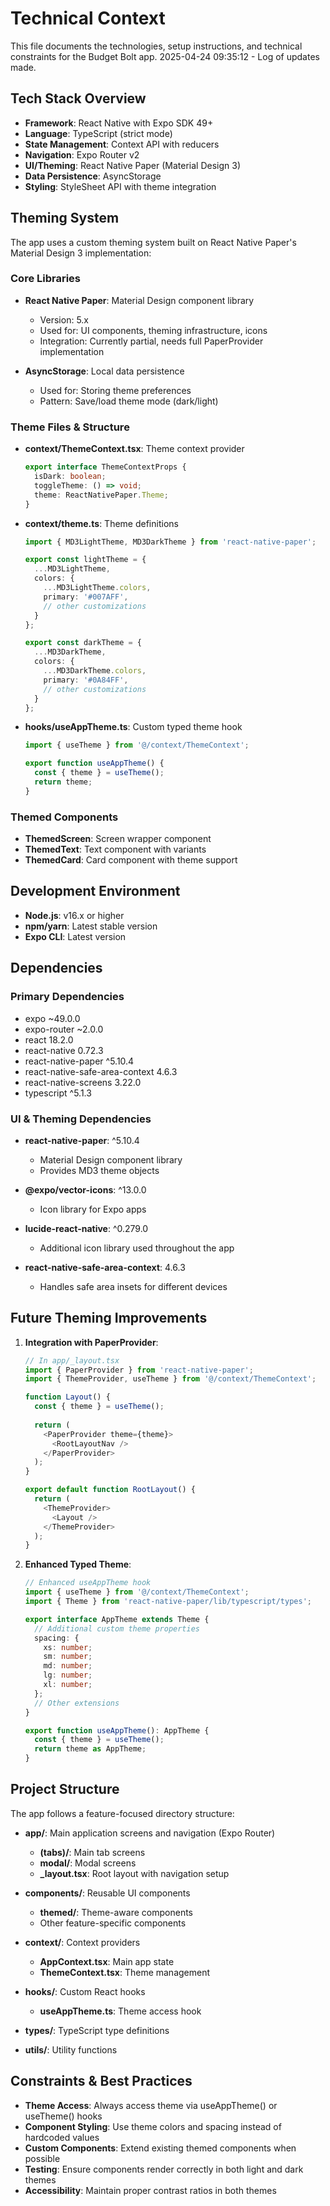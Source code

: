 # Technical Context

This file documents the technologies, setup instructions, and technical constraints for the Budget Bolt app.
2025-04-24 09:35:12 - Log of updates made.

## Tech Stack Overview

- **Framework**: React Native with Expo SDK 49+
- **Language**: TypeScript (strict mode)
- **State Management**: Context API with reducers
- **Navigation**: Expo Router v2
- **UI/Theming**: React Native Paper (Material Design 3)
- **Data Persistence**: AsyncStorage
- **Styling**: StyleSheet API with theme integration

## Theming System

The app uses a custom theming system built on React Native Paper's Material Design 3 implementation:

### Core Libraries

- **React Native Paper**: Material Design component library
  - Version: 5.x
  - Used for: UI components, theming infrastructure, icons
  - Integration: Currently partial, needs full PaperProvider implementation

- **AsyncStorage**: Local data persistence
  - Used for: Storing theme preferences
  - Pattern: Save/load theme mode (dark/light)

### Theme Files & Structure

- **context/ThemeContext.tsx**: Theme context provider
  ```typescript
  export interface ThemeContextProps {
    isDark: boolean;
    toggleTheme: () => void;
    theme: ReactNativePaper.Theme;
  }
  ```

- **context/theme.ts**: Theme definitions
  ```typescript
  import { MD3LightTheme, MD3DarkTheme } from 'react-native-paper';
  
  export const lightTheme = {
    ...MD3LightTheme,
    colors: {
      ...MD3LightTheme.colors,
      primary: '#007AFF',
      // other customizations
    }
  };
  
  export const darkTheme = {
    ...MD3DarkTheme,
    colors: {
      ...MD3DarkTheme.colors,
      primary: '#0A84FF',
      // other customizations
    }
  };
  ```

- **hooks/useAppTheme.ts**: Custom typed theme hook
  ```typescript
  import { useTheme } from '@/context/ThemeContext';
  
  export function useAppTheme() {
    const { theme } = useTheme();
    return theme;
  }
  ```

### Themed Components

- **ThemedScreen**: Screen wrapper component
- **ThemedText**: Text component with variants
- **ThemedCard**: Card component with theme support

## Development Environment

- **Node.js**: v16.x or higher
- **npm/yarn**: Latest stable version
- **Expo CLI**: Latest version

## Dependencies

### Primary Dependencies

- expo ~49.0.0
- expo-router ~2.0.0
- react 18.2.0
- react-native 0.72.3
- react-native-paper ^5.10.4
- react-native-safe-area-context 4.6.3
- react-native-screens 3.22.0
- typescript ^5.1.3

### UI & Theming Dependencies

- **react-native-paper**: ^5.10.4
  - Material Design component library
  - Provides MD3 theme objects

- **@expo/vector-icons**: ^13.0.0
  - Icon library for Expo apps

- **lucide-react-native**: ^0.279.0
  - Additional icon library used throughout the app

- **react-native-safe-area-context**: 4.6.3
  - Handles safe area insets for different devices

## Future Theming Improvements

1. **Integration with PaperProvider**:
   ```typescript
   // In app/_layout.tsx
   import { PaperProvider } from 'react-native-paper';
   import { ThemeProvider, useTheme } from '@/context/ThemeContext';
   
   function Layout() {
     const { theme } = useTheme();
     
     return (
       <PaperProvider theme={theme}>
         <RootLayoutNav />
       </PaperProvider>
     );
   }
   
   export default function RootLayout() {
     return (
       <ThemeProvider>
         <Layout />
       </ThemeProvider>
     );
   }
   ```

2. **Enhanced Typed Theme**:
   ```typescript
   // Enhanced useAppTheme hook
   import { useTheme } from '@/context/ThemeContext';
   import { Theme } from 'react-native-paper/lib/typescript/types';
   
   export interface AppTheme extends Theme {
     // Additional custom theme properties
     spacing: {
       xs: number;
       sm: number;
       md: number;
       lg: number;
       xl: number;
     };
     // Other extensions
   }
   
   export function useAppTheme(): AppTheme {
     const { theme } = useTheme();
     return theme as AppTheme;
   }
   ```

## Project Structure

The app follows a feature-focused directory structure:

- **app/**: Main application screens and navigation (Expo Router)
  - **(tabs)/**: Main tab screens
  - **modal/**: Modal screens
  - **_layout.tsx**: Root layout with navigation setup

- **components/**: Reusable UI components
  - **themed/**: Theme-aware components
  - Other feature-specific components

- **context/**: Context providers
  - **AppContext.tsx**: Main app state
  - **ThemeContext.tsx**: Theme management

- **hooks/**: Custom React hooks
  - **useAppTheme.ts**: Theme access hook

- **types/**: TypeScript type definitions

- **utils/**: Utility functions

## Constraints & Best Practices

- **Theme Access**: Always access theme via useAppTheme() or useTheme() hooks
- **Component Styling**: Use theme colors and spacing instead of hardcoded values
- **Custom Components**: Extend existing themed components when possible
- **Testing**: Ensure components render correctly in both light and dark themes
- **Accessibility**: Maintain proper contrast ratios in both themes 